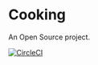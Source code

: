 # Cooking

An Open Source project.

[![CircleCI](https://circleci.com/gh/ngvanbi/cooking.svg?style=svg)](https://circleci.com/gh/ngvanbi/cooking)
